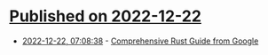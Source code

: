 # [Published on 2022-12-22](index.md)

* [2022-12-22, 07:08:38](https://lobste.rs/s/gbkwsu/comprehensive_rust_guide_from_google) - [Comprehensive Rust Guide from Google](https://google.github.io/comprehensive-rust/)
